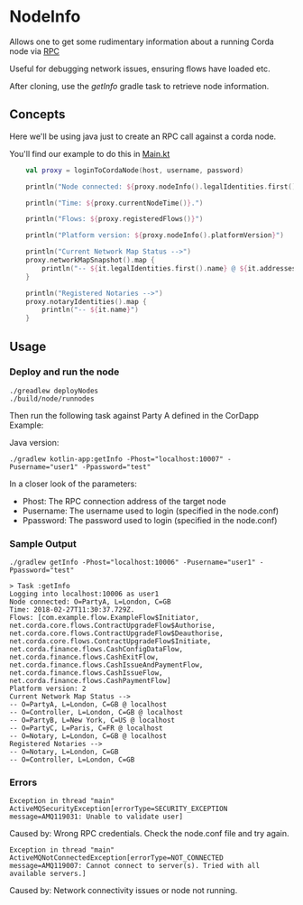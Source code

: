 # NodeInfo

Allows one to get some rudimentary information about a running Corda node via [RPC](https://docs.corda.net/docs/corda-os/api-rpc.html#api-rpc-operations)

Useful for debugging network issues, ensuring flows have loaded etc.

After cloning, use the _getInfo_ gradle task to retrieve node information.



## Concepts


Here we'll be using java just to create an RPC call against a corda node.


You'll find our example to do this in [Main.kt](./kotlin-app/src/main/kotlin/net/corda/Main.kt#L15)

```kotlin
    val proxy = loginToCordaNode(host, username, password)

    println("Node connected: ${proxy.nodeInfo().legalIdentities.first()}")

    println("Time: ${proxy.currentNodeTime()}.")

    println("Flows: ${proxy.registeredFlows()}")

    println("Platform version: ${proxy.nodeInfo().platformVersion}")

    println("Current Network Map Status -->")
    proxy.networkMapSnapshot().map {
        println("-- ${it.legalIdentities.first().name} @ ${it.addresses.first().host}")
    }

    println("Registered Notaries -->")
    proxy.notaryIdentities().map {
        println("-- ${it.name}")
    }
```


## Usage



### Deploy and run the node

```
./greadlew deployNodes
./build/node/runnodes
```

Then run the following task against Party A defined in the CorDapp Example:

Java version:

    ./gradlew kotlin-app:getInfo -Phost="localhost:10007" -Pusername="user1" -Ppassword="test"

In a closer look of the parameters:

- Phost: The RPC connection address of the target node
- Pusername: The username used to login (specified in the node.conf)
- Ppassword: The password used to login (specified in the node.conf)

### Sample Output

```
./gradlew getInfo -Phost="localhost:10006" -Pusername="user1" -Ppassword="test"

> Task :getInfo
Logging into localhost:10006 as user1
Node connected: O=PartyA, L=London, C=GB
Time: 2018-02-27T11:30:37.729Z.
Flows: [com.example.flow.ExampleFlow$Initiator, net.corda.core.flows.ContractUpgradeFlow$Authorise, net.corda.core.flows.ContractUpgradeFlow$Deauthorise, net.corda.core.flows.ContractUpgradeFlow$Initiate, net.corda.finance.flows.CashConfigDataFlow, net.corda.finance.flows.CashExitFlow, net.corda.finance.flows.CashIssueAndPaymentFlow, net.corda.finance.flows.CashIssueFlow, net.corda.finance.flows.CashPaymentFlow]
Platform version: 2
Current Network Map Status -->
-- O=PartyA, L=London, C=GB @ localhost
-- O=Controller, L=London, C=GB @ localhost
-- O=PartyB, L=New York, C=US @ localhost
-- O=PartyC, L=Paris, C=FR @ localhost
-- O=Notary, L=London, C=GB @ localhost
Registered Notaries -->
-- O=Notary, L=London, C=GB
-- O=Controller, L=London, C=GB
```

### Errors

`Exception in thread "main" ActiveMQSecurityException[errorType=SECURITY_EXCEPTION message=AMQ119031: Unable to validate user]`

Caused by: Wrong RPC credentials. Check the node.conf file and try again.

`Exception in thread "main" ActiveMQNotConnectedException[errorType=NOT_CONNECTED message=AMQ119007: Cannot connect to server(s). Tried with all available servers.]`

Caused by: Network connectivity issues or node not running.
